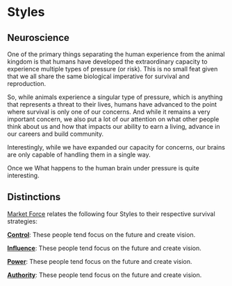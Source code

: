 # Styles


## Neuroscience
One of the primary things separating the human experience from the animal kingdom is that humans have developed the extraordinary capacity to experience multiple types of pressure (or risk). This is no small feat given that we all share the same biological imperative for survival and reproduction.

So, while animals experience a singular type of pressure, which is anything that represents a threat to their lives, humans have advanced to the point where survival is only one of our concerns. And while it remains a very important concern, we also put a lot of our attention on what other people think about us and how that impacts our ability to earn a living, advance in our careers and build community.

Interestingly, while we have expanded our capacity for concerns, our brains are only capable of handling them in a single way.

Once we What happens to the human brain under pressure is quite interesting.


## Distinctions
[Market Force](www.marketforceglobal.com) relates the following four Styles to their respective survival strategies:

**[Control](control.md)**: These people tend focus on the future and create vision.

**[Influence](influence.md)**: These people tend focus on the future and create vision.

**[Power](power.md)**: These people tend focus on the future and create vision.

**[Authority](authority.md)**: These people tend focus on the future and create vision.
